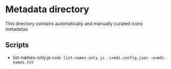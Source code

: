 # Metadata directory

This directory contains automatically and manually curated icons metadatas.

## Scripts

- list-names-only.js `node list-names-only.js -i=mdi.config.json -o=mdi-names.txt`
